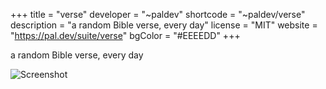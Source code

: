 +++
title = "verse"
developer = "~paldev"
shortcode = "~paldev/verse"
description = "a random Bible verse, every day"
license = "MIT"
website = "https://pal.dev/suite/verse"
bgColor = "#EEEEDD"
+++

a random Bible verse, every day

![Screenshot](https://storage.googleapis.com/media.urbit.org/site/ecosystem/applications/verse.png)

